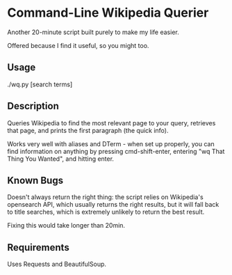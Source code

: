 Command-Line Wikipedia Querier
=======
Another 20-minute script built purely to make my life easier.

Offered because I find it useful, so you might too.

Usage
-----
./wq.py [search terms]

Description
------
Queries Wikipedia to find the most relevant page to your query, retrieves that page, and prints the first paragraph (the quick info).

Works very well with aliases and DTerm - when set up properly, you can find information on anything by pressing cmd-shift-enter, entering "wq That Thing You Wanted", and hitting enter.

Known Bugs
------
Doesn't always return the right thing: the script relies on Wikipedia's opensearch API, which usually returns the right results, but it will fall back to title searches, which is extremely unlikely to return the best result.

Fixing this would take longer than 20min.

Requirements
------
Uses Requests and BeautifulSoup.